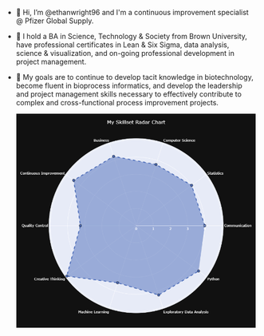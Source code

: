 - 👋 Hi, I’m @ethanwright96 and I'm a continuous improvement specialist @ Pfizer Global Supply.
- 🧠 I hold a BA in Science, Technology & Society from Brown University, have professional certificates in Lean & Six Sigma, data analysis, science & visualization, and on-going professional development in project management.
- 🥅 My goals are to continue to develop tacit knowledge in biotechnology, become fluent in bioprocess informatics, and develop the leadership and project management skills necessary to effectively contribute to complex and cross-functional process improvement projects.

  ![alt](https://github.com/ethanwright96/ethanwright96/blob/main/skill2.0.png)


<!---
ethanwright96/ethanwright96 is a ✨ special ✨ repository because its `README.md` (this file) appears on your GitHub profile.
You can click the Preview link to take a look at your changes.
--->
